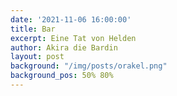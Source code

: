 ```yaml
---
date: '2021-11-06 16:00:00'
title: Bar
excerpt: Eine Tat von Helden
author: Akira die Bardin
layout: post
background: "/img/posts/orakel.png"
background_pos: 50% 80%
---
```

